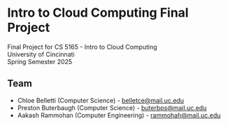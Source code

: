 # Intro to Cloud Computing Final Project
Final Project for CS 5165 - Intro to Cloud Computing  
University of Cincinnati  
Spring Semester 2025

## Team
+ Chloe Belletti (Computer Science) - [belletce@mail.uc.edu](mailto:belletce@mail.uc.edu)
+ Preston Buterbaugh (Computer Science) - [buterbps@mail.uc.edu](mailto:buterbps@mail.uc.edu)
+ Aakash Rammohan (Computer Engineering) - [rammohah@mail.uc.edu](mailto:rammohah@mail.uc.edu)
